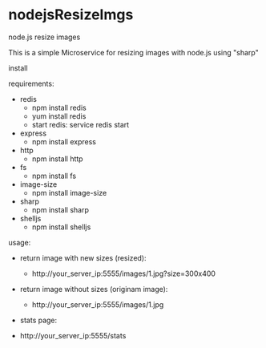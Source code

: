 # nodejsResizeImgs
node.js resize images

This is a simple Microservice for resizing images with node.js using "sharp"

install

requirements:
- redis 
  - npm install redis
  - yum install redis
  - start redis: service redis start
- express
  - npm install express
- http
  - npm install http
- fs
  - npm install fs
- image-size
  - npm install image-size
- sharp
  - npm install sharp
- shelljs
  - npm install shelljs


usage:

- return image with new sizes (resized):
  - http://your_server_ip:5555/images/1.jpg?size=300x400
  
- return image without sizes (originam image):
  - http://your_server_ip:5555/images/1.jpg
  
 - stats page:
  - http://your_server_ip:5555/stats
  

